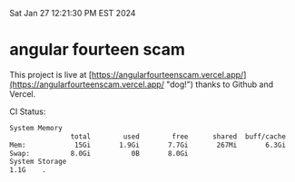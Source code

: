Sat Jan 27 12:21:30 PM EST 2024

# angular fourteen scam


This project is live at [https://angularfourteenscam.vercel.app/](https://angularfourteenscam.vercel.app/ "dog!") thanks to Github and Vercel.

CI Status: 

```bash
System Memory
               total        used        free      shared  buff/cache   available
Mem:            15Gi       1.9Gi       7.7Gi       267Mi       6.3Gi        13Gi
Swap:          8.0Gi          0B       8.0Gi
System Storage
1.1G	.
